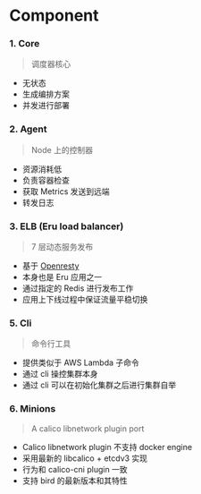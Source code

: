 # Component

### 1. Core

>调度器核心

  - 无状态
  - 生成编排方案
  - 并发进行部署

### 2. Agent

>Node 上的控制器

  - 资源消耗低
  - 负责容器检查
  - 获取 Metrics 发送到远端
  - 转发日志

### 3. ELB (Eru load balancer)

> 7 层动态服务发布

  - 基于 [Openresty](https://openresty.org/en/)
  - 本身也是 Eru 应用之一
  - 通过指定的 Redis 进行发布工作
  - 应用上下线过程中保证流量平稳切换

### 5. Cli

> 命令行工具

  - 提供类似于 AWS Lambda 子命令
  - 通过 cli 操控集群本身
  - 通过 cli 可以在初始化集群之后进行集群自举

### 6. Minions

> A calico libnetwork plugin port

  - Calico libnetwork plugin 不支持 docker engine
  - 采用最新的 libcalico + etcdv3 实现
  - 行为和 calico-cni plugin 一致
  - 支持 bird 的最新版本和其特性

